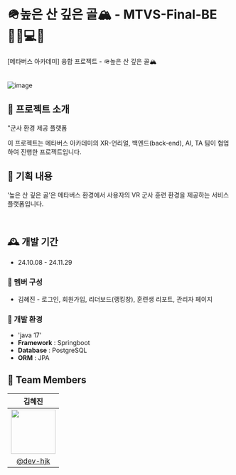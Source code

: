 # 🪖높은 산 깊은 골🏔️ - MTVS-Final-BE 👩‍💻💻🚀
[메타버스 아카데미] 융합 프로젝트 - 🪖높은 산 깊은 골🏔️ <br><br>

![image](https://github.com/user-attachments/assets/d42507e1-3fe4-44f3-9072-8ce56f44e728)


## 💫 프로젝트 소개 ##
"군사 환경 제공 플랫폼 <p>
이 프로젝트는 메타버스 아카데미의 XR-언리얼, 백엔드(back-end), AI, TA 팀이 협업하여 진행한 프로젝트입니다. <br>


## 🚀 기획 내용 ##
‘높은 산 깊은 골’은 메타버스 환경에서 사용자의 VR 군사 훈련 환경을 제공하는 서비스 플랫폼입니다. <p><br>

## 🕰️ 개발 기간 
* 24.10.08 - 24.11.29

### 🐣 멤버 구성 
- 김혜진 - 로그인, 회원가입, 리더보드(랭킹창), 훈련생 리포트, 관리자 페이지 

### 📢 개발 환경
- 'java 17'
- **Framework** : Springboot
- **Database** : PostgreSQL
- **ORM** : JPA

## :busts_in_silhouette: Team Members ##

|                                               김혜진                                              |                                                              
|:-----------------------------------------------------------------------------------------------:|
| <img src = "https://avatars.githubusercontent.com/u/173024446?v=4" width = "100" height = "100"> | 
|                            [@dev-hjk](https://github.com/dev-hjk)                               |
